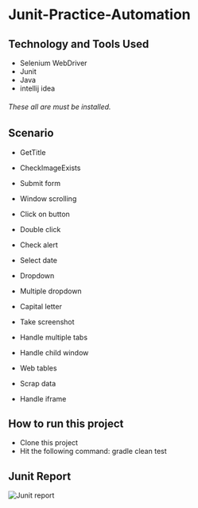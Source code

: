 # Junit-Practice-Automation

## Technology and Tools Used
- Selenium WebDriver
- Junit
- Java
- intellij idea

###### These all are must be installed.

## Scenario
- GetTitle
- CheckImageExists
- Submit form 
- Window scrolling
- Click on button
- Double click
- Check alert
- Select date

- Dropdown 
- Multiple dropdown
- Capital letter
- Take screenshot
- Handle multiple tabs
- Handle child window
- Web tables
- Scrap data
- Handle iframe

## How to run this project
- Clone this project 
- Hit the following command:  gradle clean test
## Junit Report

![Junit report](https://user-images.githubusercontent.com/78273243/218939097-6b84b506-4201-4954-b1f6-8fa65fffa30c.png)

